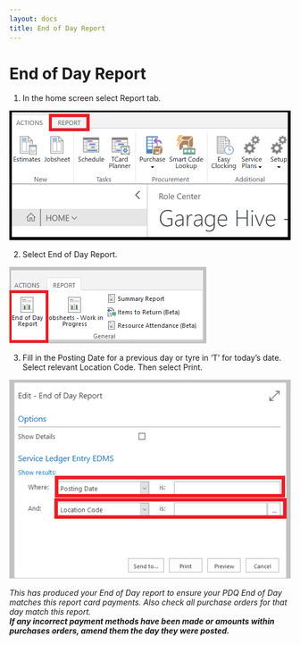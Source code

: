 ```yaml
---
layout: docs
title: End of Day Report 
---
```


#   End of Day Report 

1.  In the home screen select Report tab.

![](media/garagehive-end-of-day1.png)

2.	Select End of Day Report. 

![](media/garagehive-end-of-day2.png)

3.	Fill in the Posting Date for a previous day or tyre in ‘T’ for today’s date. Select relevant Location Code. Then select Print. 

![](media/garagehive-end-of-day3.png)

*This has produced your End of Day report to ensure your PDQ End of Day matches this report card payments. Also check all purchase orders for that day match this report.* <br> 
***If any incorrect payment methods have been made or amounts within purchases orders, amend them the day they were posted.***
